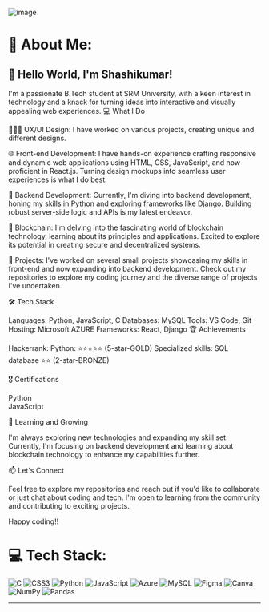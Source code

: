 ![image](https://github.com/Shashikumar-ezhilarasu/Shashikumar-ezhilarasu/assets/152071778/97916e78-05eb-4f8f-aabd-597d7efda486)



# 💫 About Me:
## 👋 Hello World, I'm Shashikumar!

I'm a passionate B.Tech student at SRM University, with a keen interest in technology and a knack for turning ideas into interactive and visually appealing web experiences.
💻 What I Do

🧑🏻‍🎨 UX/UI Design: I have worked on various projects, creating unique and different designs.

🌐 Front-end Development: I have hands-on experience crafting responsive and dynamic web applications using HTML, CSS, JavaScript, and now proficient in React.js. Turning design mockups into seamless user experiences is what I do best.

🔧 Backend Development: Currently, I'm diving into backend development, honing my skills in Python and exploring frameworks like Django. Building robust server-side logic and APIs is my latest endeavor.

🔗 Blockchain: I'm delving into the fascinating world of blockchain technology, learning about its principles and applications. Excited to explore its potential in creating secure and decentralized systems.

🚀 Projects: I've worked on several small projects showcasing my skills in front-end and now expanding into backend development. Check out my repositories to explore my coding journey and the diverse range of projects I've undertaken.

🛠️ Tech Stack

Languages: Python, JavaScript, C
Databases: MySQL
Tools: VS Code, Git
Hosting: Microsoft AZURE
Frameworks: React, Django
🏆 Achievements

Hackerrank:
Python: ⭐️⭐️⭐️⭐️⭐️ (5-star-GOLD)
Specialized skills: SQL database ⭐️⭐️ (2-star-BRONZE)

🎖️ Certifications

Python <br>
JavaScript

🌱 Learning and Growing

I'm always exploring new technologies and expanding my skill set. Currently, I'm focusing on backend development and learning about blockchain technology to enhance my capabilities further.

📫 Let's Connect

Feel free to explore my repositories and reach out if you'd like to collaborate or just chat about coding and tech. I'm open to learning from the community and contributing to exciting projects.

Happy coding!!



# 💻 Tech Stack:
![C](https://img.shields.io/badge/c-%2300599C.svg?style=flat-square&logo=c&logoColor=white) ![CSS3](https://img.shields.io/badge/css3-%231572B6.svg?style=flat-square&logo=css3&logoColor=white) ![Python](https://img.shields.io/badge/python-3670A0?style=flat-square&logo=python&logoColor=ffdd54) ![JavaScript](https://img.shields.io/badge/javascript-%23323330.svg?style=flat-square&logo=javascript&logoColor=%23F7DF1E) ![Azure](https://img.shields.io/badge/azure-%230072C6.svg?style=flat-square&logo=microsoftazure&logoColor=white) ![MySQL](https://img.shields.io/badge/mysql-%2300000f.svg?style=flat-square&logo=mysql&logoColor=white) ![Figma](https://img.shields.io/badge/figma-%23F24E1E.svg?style=flat-square&logo=figma&logoColor=white) ![Canva](https://img.shields.io/badge/Canva-%2300C4CC.svg?style=flat-square&logo=Canva&logoColor=white) ![NumPy](https://img.shields.io/badge/numpy-%23013243.svg?style=flat-square&logo=numpy&logoColor=white) ![Pandas](https://img.shields.io/badge/pandas-%23150458.svg?style=flat-square&logo=pandas&logoColor=white)

---


<!-- Proudly created with GPRM ( https://gprm.itsvg.in ) -->

<!---
Shashikumar-ezhilarasu/Shashikumar-ezhilarasu is a ✨ special ✨ repository because its `README.md` (this file) appears on your GitHub profile.
You can click the Preview link to take a look at your changes.
--->
